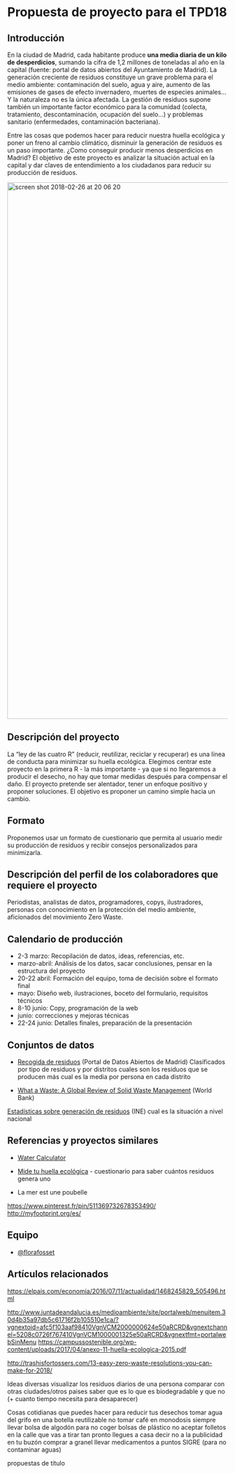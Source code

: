 # Propuesta de proyecto para el TPD18

 
## Introducción
En la ciudad de Madrid, cada habitante produce **una media diaria de un kilo de desperdicios**, sumando la cifra de 1,2 millones de toneladas al año en la capital (fuente: portal de datos abiertos del Ayuntamiento de Madrid). La generación creciente de residuos constituye un grave problema para el medio ambiente: contaminación del suelo, agua y aire, aumento de las emisiones de gases de efecto invernadero, muertes de especies animales… Y la naturaleza no es la única afectada. La gestión de residuos supone también un importante factor económico para la comunidad (colecta, tratamiento, descontaminación, ocupación del suelo…) y problemas sanitario (enfermedades, contaminación bacteriana).

Entre las cosas que podemos hacer para reducir nuestra huella ecológica y poner un freno al cambio climático, disminuir la generación de residuos es un paso importante. ¿Como conseguir producir menos desperdicios en Madrid? El objetivo de este proyecto es analizar la situación actual en la capital y dar claves de entendimiento a los ciudadanos para reducir su producción de residuos.
 
 <img width="1226" alt="screen shot 2018-02-26 at 20 06 20" src="https://user-images.githubusercontent.com/22743273/36932839-c6ea16c4-1ecf-11e8-9844-d21b105def15.png">

 
## Descripción del proyecto
La “ley de las cuatro R” (reducir, reutilizar, reciclar y recuperar) es una línea de conducta para minimizar su huella ecológica. Elegimos centrar este proyecto en la primera R - la más importante - ya que si no llegaremos a producir el desecho, no hay que tomar medidas después para compensar el daño. El proyecto pretende ser alentador, tener un enfoque positivo y proponer soluciones. El objetivo es proponer un camino simple hacia un cambio.
 
 
## Formato
Proponemos usar un formato de cuestionario que permita al usuario medir su producción de residuos y recibir consejos personalizados para minimizarla. 


## Descripción del perfil de los colaboradores que requiere el proyecto
Periodistas, analistas de datos, programadores, copys, ilustradores, personas con conocimiento en la protección del medio ambiente, aficionados del movimiento Zero Waste.
 
 
## Calendario de producción
- 2-3 marzo: Recopilación de datos, ideas, referencias, etc.
- marzo-abril: Análisis de los datos, sacar conclusiones, pensar en la estructura del proyecto
- 20-22 abril: Formación del equipo, toma de decisión sobre el formato final
- mayo: Diseño web, ilustraciones, boceto del formulario, requisitos técnicos
- 8-10 junio: Copy, programación de la web
- junio: correcciones y mejoras técnicas
- 22-24 junio: Detalles finales, preparación de la presentación

 
## Conjuntos de datos
- [Recogida de residuos](https://datos.madrid.es/sites/v/index.jsp?vgnextoid=86e4ee950779d510VgnVCM2000001f4a900aRCRD&vgnextchannel=374512b9ace9f310VgnVCM100000171f5a0aRCRD) (Portal de Datos Abiertos de Madrid)
Clasificados por tipo de residuos y por distritos
cuales son los residuos que se producen más
cual es la media por persona en cada distrito 
 
- [What a Waste: A Global Review of Solid Waste Management](http://web.worldbank.org/WBSITE/EXTERNAL/TOPICS/EXTURBANDEVELOPMENT/0,,contentMDK:23172887~pagePK:210058~piPK:210062~theSitePK:337178,00.html) (World Bank)

[Estadísticas sobre generación de residuos](http://www.ine.es/dyngs/INEbase/es/categoria.htm?c=Estadistica_P&cid=1254735976612) (INE)
cual es la situación a nivel nacional


## Referencias y proyectos similares
- [Water Calculator](https://www.watercalculator.org/?platform=hootsuite)

- [Mide tu huella ecológica](http://www.tuhuellaecologica.org/encuestas/residuos.asp) - cuestionario para saber cuántos residuos genera uno

- La mer est une poubelle

https://www.pinterest.fr/pin/511369732678353490/ 
http://myfootprint.org/es/
 

## Equipo
- [@florafosset](https://twitter.com/florafosset)



## Artículos relacionados
https://elpais.com/economia/2016/07/11/actualidad/1468245829_505496.html 

http://www.juntadeandalucia.es/medioambiente/site/portalweb/menuitem.30d4b35a97db5c61716f2b105510e1ca/?vgnextoid=afc5f103aaf98410VgnVCM2000000624e50aRCRD&vgnextchannel=5208c0726f767410VgnVCM1000001325e50aRCRD&vgnextfmt=portalwebSinMenu 
https://campussostenible.org/wp-content/uploads/2017/04/anexo-11-huella-ecologica-2015.pdf 

http://trashisfortossers.com/13-easy-zero-waste-resolutions-you-can-make-for-2018/ 







Ideas diversas
visualizar los residuos diarios de una persona
comparar con otras ciudades/otros paises
saber que es lo que es biodegradable y que no (+ cuanto tiempo necesita para desaparecer)


Cosas cotidianas que puedes hacer para reducir tus desechos
tomar agua del grifo en una botella reutilizable
no tomar café en monodosis
siempre llevar bolsa de algodón para no coger bolsas de plástico
no aceptar folletos en la calle que vas a tirar tan pronto llegues a casa
decir no a la publicidad en tu buzón
comprar a granel
llevar medicamentos a puntos SIGRE (para no contaminar aguas)



propuestas de título

